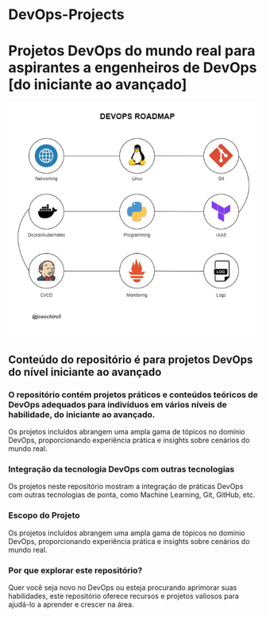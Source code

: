 # DevOps-Projects

# Projetos DevOps do mundo real para aspirantes a engenheiros de DevOps [do iniciante ao avançado]

<p align="center"><img src="personalproject.jpg"/></p>

## Conteúdo do repositório é para projetos DevOps do nível iniciante ao avançado

### O repositório contém projetos práticos e conteúdos teóricos de DevOps adequados para indivíduos em vários níveis de habilidade, do iniciante ao avançado.

Os projetos incluídos abrangem uma ampla gama de tópicos no domínio DevOps, proporcionando experiência prática e insights sobre cenários do mundo real.

### Integração da tecnologia DevOps com outras tecnologias

Os projetos neste repositório mostram a integração de práticas DevOps com outras tecnologias de ponta, como Machine Learning, Git, GitHub, etc.

### Escopo do Projeto

Os projetos incluídos abrangem uma ampla gama de tópicos no domínio DevOps, proporcionando experiência prática e insights sobre cenários do mundo real.

### Por que explorar este repositório?

Quer você seja novo no DevOps ou esteja procurando aprimorar suas habilidades, este repositório oferece recursos e projetos valiosos para ajudá-lo a aprender e crescer na área.

